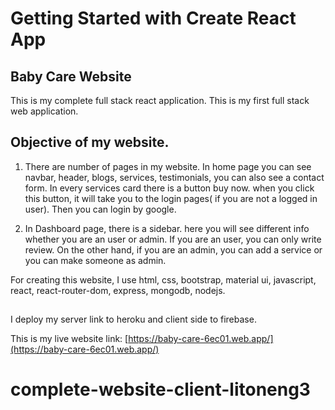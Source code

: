 # Getting Started with Create React App

## Baby Care Website
This is my complete full stack react application. 
This is my first full stack web application.
## Objective of my website. 

1. There are number of pages in my website. 
In home page you can see navbar, header, blogs, services, testimonials, you can also see a contact form. 
In every services card there is a button buy now. when you click this button, it will take you to the login pages( if you are not a logged in user). Then you can login by google. 

2. In Dashboard page, there is a sidebar. here you will see different info whether you are an user or admin. If you are an user, you can only write review. On the other hand, if you are an admin, you can add a service or you can make someone as admin. 


For creating this website, I use html, css, bootstrap, material ui, javascript, react, react-router-dom, express, mongodb, nodejs. 

##
I deploy my server link to heroku and client side to firebase. 

This is my live website link: [https://baby-care-6ec01.web.app/](https://baby-care-6ec01.web.app/)
# complete-website-client-litoneng3
